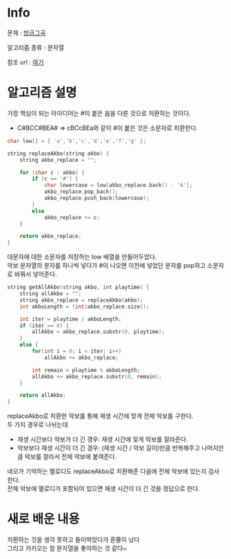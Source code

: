 # Info

  

문제 : [방금그곡](https://programmers.co.kr/learn/courses/30/lessons/17683)

알고리즘 종류 : 문자열

참조 url : [여기](https://velog.io/@hyunjkluz/%ED%94%84%EB%A1%9C%EA%B7%B8%EB%9E%98%EB%A8%B8%EC%8A%A417683-3%EC%B0%A8-%EB%B0%A9%EA%B8%88%EA%B7%B8%EA%B3%A1-Java)

  

# 알고리즘 설명
가장 핵심이 되는 아이디어는 #이 붙은 음을 다른 것으로 치환하는 것이다.  
- C#BCC#BEA# => cBCcBEa와 같이 #이 붙은 것은 소문자로 치환한다.

```c++
char low[] = { 'a','b','c','d','e','f','g' };

string replaceAkbo(string akbo) {
    string akbo_replace = "";

    for (char c : akbo) {
        if (c == '#') {
            char lowercase = low[akbo_replace.back() - 'A'];
            akbo_replace.pop_back();
            akbo_replace.push_back(lowercase);
        }
        else
            akbo_replace += c;
    }

    return akbo_replace;
}
```
대문자에 대한 소문자를 저장하는 low 배열을 만들어두었다.  
악보 문자열의 문자를 하나씩 넣다가 #이 나오면 이전에 넣었던 문자를 pop하고 소문자로 바꿔서 넣어준다.

```c++
string getAllAkbo(string akbo, int playtime) {
    string allAkbo = "";
    string akbo_replace = replaceAkbo(akbo);
    int akboLength = (int)akbo_replace.size();

    int iter = playtime / akboLength;
    if (iter == 0) {
        allAkbo = akbo_replace.substr(0, playtime);
    }
    else {
        for(int i = 0; i < iter; i++)
            allAkbo += akbo_replace;

        int remain = playtime % akboLength;
        allAkbo += akbo_replace.substr(0, remain);
    }

    return allAkbo;
}
```
replaceAkbo로 치환한 악보를 통해 재생 시간에 맞게 전체 악보를 구한다.  
두 가지 경우로 나뉘는데
- 재생 시간보다 악보가 더 긴 경우: 재생 시간에 맞게 악보를 잘라준다.
- 악보보다 재생 시간이 더 긴 경우: (재생 시간 / 악보 길이)만큼 반복해주고 나머지만큼 악보를 잘라서 전체 악보에 붙여준다.

네오가 기억하는 멜로디도 replaceAkbo로 치환해준 다음에 전체 악보에 있는지 검사한다.  
전체 악보에 멜로디가 포함되어 있으면 재생 시간이 더 긴 것을 정답으로 한다.
# 새로 배운 내용
치환하는 것을 생각 못하고 들이박았다가 혼쭐이 났다  
그리고 카카오는 참 문자열을 좋아하는 것 같다~